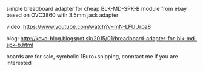 simple breadboard adapter for cheap BLK-MD-SPK-B module from ebay based on OVC3860 with 3.5mm jack adapter

video: https://www.youtube.com/watch?v=mN-LFUUrpa8

blog: http://kovo-blog.blogspot.sk/2015/01/breadboard-adapter-for-blk-md-spk-b.html

boards are for sale, symbolic 1Euro+shipping, conntact me if you are interested 
